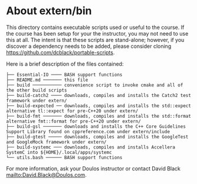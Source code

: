 # About extern/bin

This directory contains executable scripts used or useful to the course. If the course has been setup for your the instructor, you may not need to use this at all. The intent is that these scripts are stand-alone; however, if you discover a dependency needs to be added, please consider cloning https://github.com/dcblack/portable-scripts. 

Here is a brief description of the files contained:

```
├── Essential-IO ──── BASH support functions
├── README.md ─────── this file
├── build ─────────── convenience script to invoke cmake and all of the other build scripts
├── build-catch2 ──── downloads, compiles and installs the Catch2 test framework under extern/
├── build-expected ── downloads, compiles and installs the std::expect alternative tl::expect for pre-C++20 under extern/
├── build-fmt ─────── downloads, compiles and installs the std::format alternative fmt::format for pre-C++20 under extern/
├── build-gsl ─────── downloads and installs the C++ Core Guidelines Support Library found on cppreference.com under extern/include
├── build-gtest ───── downloads, compiles and installs the GoogleTest and GoogleMock framework under extern/
├── build-systemc ─── downloads, compiles and installs Accellera SystemC into ${HOME}/.local/apps/systemc
└── utils.bash ────── BASH support functions
```

For more information, ask your Doulos instructor or contact David Black <mailto:David.Black@Doulos.com>.
